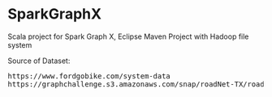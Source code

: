 # SparkGraphX
Scala project for Spark Graph X, Eclipse Maven Project with Hadoop file system

Source of Dataset:  
<pre>
https://www.fordgobike.com/system-data  
https://graphchallenge.s3.amazonaws.com/snap/roadNet-TX/roadNet-TX_adj.tsv
</pre>
